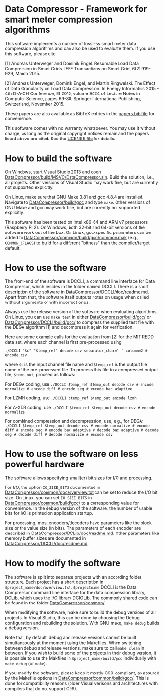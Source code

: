 Data Compressor - Framework for smart meter compression algorithms
==================================================================

This software implements a number of lossless smart meter data compression algorithms and can also be used to evaluate them. If you use this software, please cite

[1] Andreas Unterweger and Dominik Engel. Resumable Load Data Compression in Smart Grids. IEEE Transactions on Smart Grid, 6(2):919-929, March 2015.

[2] Andreas Unterweger, Dominik Engel, and Martin Ringwelski. The Effect of Data Granularity on Load Data Compression. In Energy Informatics 2015 - 4th D-A-CH Conference, EI 2015, volume 9424 of Lecture Notes in Computer Science, pages 69-80. Springer International Publishing, Switzerland, November 2015.

These papers are also available as BibTeX entries in the [papers.bib file](papers.bib) for convenience.

This software comes with no warranty whatsoever. You may use it without charge, as long as the original copyright notices remain and the papers listed above are cited. See the [LICENSE file](LICENSE) for details.

How to build the software
=========================

On Windows, start Visual Studio 2013 and open [DataCompressor/build/MSVC/DataCompressor.sln](DataCompressor/build/MSVC/DataCompressor.sln). Build the solution, i.e., all projects. Other versions of Visual Studio may work fine, but are currently not supported explicitly.

On Linux, make sure that GNU Make 3.81 and gcc 4.8.4 are installed. Navigate to [DataCompressor/build/gcc](DataCompressor/build/gcc) and type `make`. Other versions of GNU Make and gcc may work fine, but are currently not supported explicitly.

This software has been tested on Intel x86-64 and ARM v7 precessors (Raspberry Pi 2). On Windows, both 32-bit and 64-bit versions of the software work out of the box. On Linux, gcc-specific parameters can be added to [DataCompressor/common/build/gcc/common.mak](DataCompressor/common/build/gcc/common.mak) (e.g., `COMMON_CFLAGS`) to build for a different "bitness" than the compiler/target default.

How to use the software
=======================

The front-end of the software is DCCLI, a command line interface for Data Compressor, which resides in the folder named DCCLI. There is a short description of the software in [DataCompressor/DCCLI/doc/readme.md](DataCompressor/DCCLI/doc/readme.md). Apart from that, the software itself outputs notes on usage when called without arguments or with incorrect ones.

Always use the release version of the software when evaluating algorithms. On Linux, you can use `make test` in either [DataCompressor/build/gcc/](DataCompressor/build/gcc/) or [DataCompressor/DCCLI/build/gcc/](DataCompressor/DCCLI/build/gcc/) to compress the supplied test file with the DEGA algorithm [1] and decompress it again for verification.

Here are some example calls for the evaluation from [2] for the MIT REDD data set, where each channel is first pre-processed using

    ./DCCLI "$c" "$temp_ref" decode csv separator_char=' ' column=2 # encode csv

where `$c` is the input channel file name and `$temp_ref` is the output file name of the pre-processed file. To process this file to a compressed output file, `$temp_out`, proceed as follows:

For DEGA coding, use `./DCCLI $temp_ref $temp_out decode csv # encode normalize # encode diff # encode seg # encode bac adaptive`

For LZMH coding, use `./DCCLI $temp_ref $temp_out encode lzmh`

For A-XDR coding, use `./DCCLI $temp_ref $temp_out decode csv # encode normalize`

For combined compression and decompression, use, e.g., for DEGA: `./DCCLI $temp_ref $temp_out decode csv # encode normalize # encode diff # encode seg # encode bac adaptive # decode bac adaptive # decode seg # decode diff # decode normalize # encode csv`


How to use the software on less powerful hardware
=================================================

The software allows specifying small(er) bit sizes for I/O and processing.

For I/O, the option `IO_SIZE_BITS` documented in [DataCompressor/common/doc/overview.txt](DataCompressor/common/doc/overview.txt) can be set to reduce the I/O bit size. On Linux, you can set `IO_SIZE_BITS` in [DataCompressor/common/build/gcc/](DataCompressor/common/build/gcc/) to a corresponding value for convenience. In the debug version of the software, the number of usable bits for I/O is printed on application startup.

For processing, most encoders/decoders have parameters like the block size or the value size (in bits). The parameters of each encoder are described in [DataCompressor/DCLib/doc/readme.md](DataCompressor/DCLib/doc/readme.md). Other parameters like memory buffer sizes are documented in [DataCompressor/DCCLI/doc/readme.md](DataCompressor/DCCLI/doc/readme.md).


How to modify the software
==========================

The software is split into separate projects with an according folder structure. Each project has a short description in `$project_name/doc/overview.txt`. `$projectname` DCCLI is the Data Compressor command line interface for the data compression library, DCLib, which uses the I/O library DCIOLib. The commonly shared code can be found in the folder [DataCompressor/common/](DataCompressor/common/).

When modifying the software, make sure to build the debug versions of all projects. In Visual Studio, this can be done by choosing the Debug configuration and rebuilding the solution. With GNU make, `make debug` builds a debug version.

Note that, by default, debug and release versions cannot be built simultaneously at the moment using the Makefiles. When switching between debug and release versions, make sure to call `make clean` in between. If you wish to build some of the projects in their debug version, it is possible to use the Makfiles in `$project_name/build/gcc` individually with `make debug` (or `make`).

If you modify the software, please keep it mostly C90-compliant, as assured by the Makefile options in [DataCompressor/common/build/gcc/](DataCompressor/common/build/gcc/). This is done for compatibility reasons (older Visual verisons and architectures with compilers that do not support C99).
